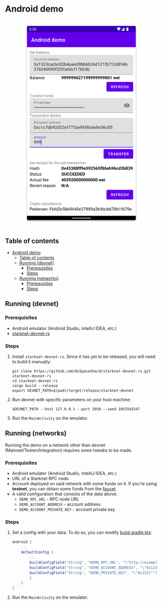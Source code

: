 # Android demo
<p align="center">
    <img src="demo.png" alt="demo" width="417">
</p>

## Table of contents

<!-- TOC -->
* [Android demo](#android-demo)
  * [Table of contents](#table-of-contents)
  * [Running (devnet)](#running-devnet)
    * [Prerequisites](#prerequisites)
    * [Steps](#steps)
  * [Running (networks)](#running-networks)
    * [Prerequisites](#prerequisites-1)
    * [Steps](#steps-1)
<!-- TOC -->



## Running (devnet)

### Prerequisites
- Android emulator (Android Studio, IntelliJ IDEA, etc.)
- [starknet-devnet-rs](https://github.com/0xSpaceShard/starknet-devnet-rs)

### Steps
1. Install `starknet-devnet-rs`. Since it has yet to be released, you will need to build it manually:
    ```shell
    git clone https://github.com/0xSpaceShard/starknet-devnet-rs.git starknet-devnet-rs
    cd starknet-devnet-rs
    cargo build --release
    export DEVNET_PATH=$(pwd)/target/release/starknet-devnet
    ```
2. Run devnet with specific parameters on your host machine:
    ```shell
    $DEVNET_PATH --host 127.0.0.1 --port 5050 --seed 1053545547
    ```
3. Run the `MainActivity` on the emulator.

## Running (networks)
Running the demo on a network other than devnet (Mainnet/Testen/Integration) requires some tweaks to be made.

### Prerequisites
- Android emulator (Android Studio, IntelliJ IDEA, etc.)
- URL of a Starknet RPC node.
- Account deployed on said network with some funds on it. If you're using **testnet**, you can obtain some funds from the [faucet](https://faucet.goerli.starknet.io/).
- A valid configuration that consists of the data above:
  - `DEMO_RPC_URL` - RPC node URL
  - `DEMO_ACCOUNT_ADDRESS` - account address
  - `DEMO_ACCOUNT_PRIVATE_KEY` - account private key

### Steps
1. Set a config with your data. To do so, you can modify [build.gradle.kts](build.gradle.kts):
    ```gradle
    android {
        ...
        defaultConfig {
            ...
            buildConfigField("String", "DEMO_RPC_URL", "\"http://example-node-url.com/rpc\"")
            buildConfigField("String", "DEMO_ACCOUNT_ADDRESS", "\"0x123456789\"")
            buildConfigField("String", "DEMO_PRIVATE_KEY", "\"0x123\"")
            }
        }
    }
    ```
2. Run the `MainActivity` on the emulator.